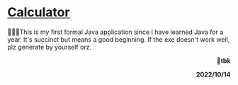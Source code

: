 # [Calculator](https://github.com/tbbbk/Calculator)

🥰🥰🥰This is my first formal Java application since I have learned Java for a year. It's succinct but means a good beginning. If the exe doesn't work well, plz generate by yourself orz.

<p align="right"><b>🦥tbk<b/></p>

<p align="right"><b>2022/10/14<b/></p>

